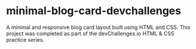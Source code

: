# minimal-blog-card-devchallenges
A minimal and responsive blog card layout built using HTML and CSS. This project was completed as part of the devChallenges.io HTML &amp; CSS practice series.
